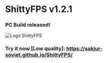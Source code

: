 # ShittyFPS v1.2.1

### PC Build released!

![Logo ShittyFPS](https://i.imgur.com/o7rwfY8.png)

### Try it now [Low quality]: https://sakjur-soviet.github.io/ShittyFPS/
